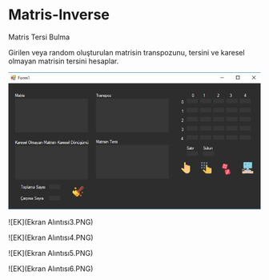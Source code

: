 # Matris-Inverse

Matris Tersi Bulma

Girilen veya random oluşturulan matrisin transpozunu, tersini ve karesel olmayan matrisin tersini hesaplar.

![giriş ekranı](ss1.JPG)

![EK](Ekran Alıntısı3.PNG)

![EK](Ekran Alıntısı4.PNG)

![EK](Ekran Alıntısı5.PNG)

![EK](Ekran Alıntısı6.PNG)
